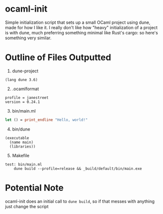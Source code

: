 # ocaml-init

Simple initialization script that sets up a small OCaml project 
using dune, made for how I like it. I really don't like how "heavy"
initialization of a project is with dune, much preferring something
minimal like Rust's cargo: so here's something very similar.

# Outline of Files Outputted

1. dune-project

```
(lang dune 3.6)
```

2. .ocamlformat
```
profile = janestreet
version = 0.24.1
```

3. bin/main.ml 
```ml 
let () = print_endline "Hello, world!"
```

4. bin/dune 
```
(executable
  (name main)
  (libraries))
```

5. Makefile
```
test: bin/main.ml
	dune build --profile=release && _build/default/bin/main.exe
```

# Potential Note

ocaml-init does an initial call to `dune build`, so if that messes with anything just change the script
